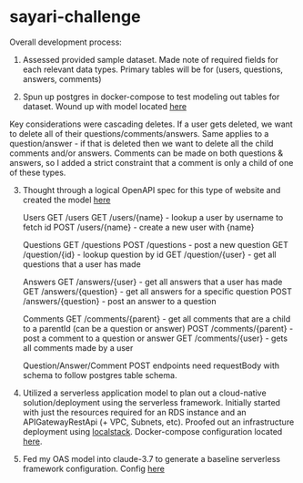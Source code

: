 # sayari-challenge

Overall development process:

1. Assessed provided sample dataset. Made note of required fields for each relevant data types. Primary tables will be for (users, questions, answers, comments)

2. Spun up postgres in docker-compose to test modeling out tables for dataset. Wound up with model located [here](serverless-aws-api/init.sql) 

Key considerations were cascading deletes. If a user gets deleted, we want to delete all of their questions/comments/answers. 
Same applies to a question/answer - if that is deleted then we want to delete all the child comments and/or answers. 
Comments can be made on both questions & answers, so I added a strict constraint that a comment is only a child of one of these types. 

3. Thought through a logical OpenAPI spec for this type of website and created the model [here](serverless-aws-api/stack-overfaux-oas.yml) 

    Users
    GET  /users
    GET  /users/{name} - lookup a user by username to fetch id
    POST /users/{name} - create a new user with {name}

    Questions
    GET  /questions
    POST /questions         - post a new question
    GET  /question/{id}     - lookup question by id 
    GET  /question/{user}   - get all questions that a user has made

    Answers 
    GET  /answers/{user}     - get all answers that a user has made
    GET  /answers/{question} - get all answers for a specific question
    POST /answers/{question} - post an answer to a question

    Comments
    GET  /comments/{parent}  - get all comments that are a child to a parentId (can be a question or answer)
    POST /comments/{parent}  - post a comment to a question or answer
    GET  /comments/{user}    - gets all comments made by a user

    Question/Answer/Comment POST endpoints need requestBody with schema to follow postgres table schema. 

4. Utilized a serverless application model to plan out a cloud-native solution/deployment using the serverless framework. Initially started with just the resources required for an RDS instance and an APIGatewayRestApi (+ VPC, Subnets, etc). Proofed out an infrastructure deployment using [localstack](https://www.localstack.cloud/). Docker-compose configuration located [here](serverless-aws-api/docker-compose.yml). 

5. Fed my OAS model into claude-3.7 to generate a baseline serverless framework configuration. 
Config [here](serverless-aws-api/serverless.yml)




